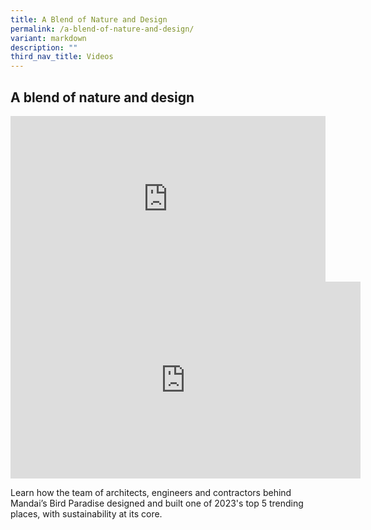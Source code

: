 ```yaml
---
title: A Blend of Nature and Design
permalink: /a-blend-of-nature-and-design/
variant: markdown
description: ""
third_nav_title: Videos
---
```

<h2>A blend of nature and design</h2>
<p></p>
<div style="position: relative; width: 100%; padding-bottom: 52.66%;">
<iframe allow="accelerometer; autoplay; clipboard-write; encrypted-media; gyroscope; picture-in-picture; web-share" style="position: absolute; width: 100%; height: 100%;" allowfullscreen="true" frameborder="0" src="https://www.youtube.com/embed/FMof57Q3A-M?si=vEB3D3Ir7FkhKlnB&amp;rel=0"></iframe>
</div>
<iframe allowfullscreen="" allow="accelerometer; autoplay; clipboard-write; encrypted-media; gyroscope; picture-in-picture; web-share" frameborder="0" title="YouTube video player" src="https://www.youtube.com/embed/FMof57Q3A-M?si=t8hoax3O3CTJZ3jN" height="315" width="560"></iframe>
<p>Learn how the team of architects, engineers and contractors behind Mandai’s Bird Paradise designed and built one of 2023's top 5 trending places, with sustainability at its core.</p>